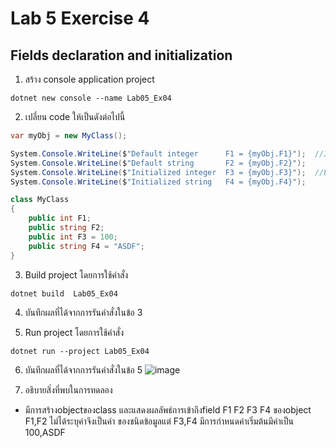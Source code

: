 # Lab 5 Exercise 4

## Fields declaration and initialization


1. สร้าง console application project

```
dotnet new console --name Lab05_Ex04
```
2. เปลี่ยน code ให้เป็นดังต่อไปนี้

```cs
var myObj = new MyClass();

System.Console.WriteLine($"Default integer      F1 = {myObj.F1}");  //Implicit fields initialization
System.Console.WriteLine($"Default string       F2 = {myObj.F2}");
System.Console.WriteLine($"Initialized integer  F3 = {myObj.F3}");  //Explicit field initialization
System.Console.WriteLine($"Initialized string   F4 = {myObj.F4}");

class MyClass
{
    public int F1;
    public string F2;
    public int F3 = 100;
    public string F4 = "ASDF";
}
```

3. Build project โดยการใช้คำสั่ง

```
dotnet build  Lab05_Ex04
```

4. บันทึกผลที่ได้จากการรันคำสั่งในข้อ 3

5. Run project โดยการใช้คำสั่ง

```
dotnet run --project Lab05_Ex04
```

6. บันทึกผลที่ได้จากการรันคำสั่งในข้อ 5
![image](https://github.com/65030121natthamon/03376836-OOP-2566-Lab-05/assets/144195611/051c327d-f55e-4fd8-b8ca-d474199db3f0)


7. อธิบายสิ่งที่พบในการทดลอง
- มีการสร้างobjectของclass และแสดงผลลัพธ์การเข้าถึงfield F1 F2 F3 F4 ของobject F1,F2 ไม่ได้ระบุค่าจึงเป็นค่า
ของชนิดข้อมูลแต่ F3,F4 มีการกำหนดค่าเริ่มต้นมีค่าเป็น 100,ASDF

